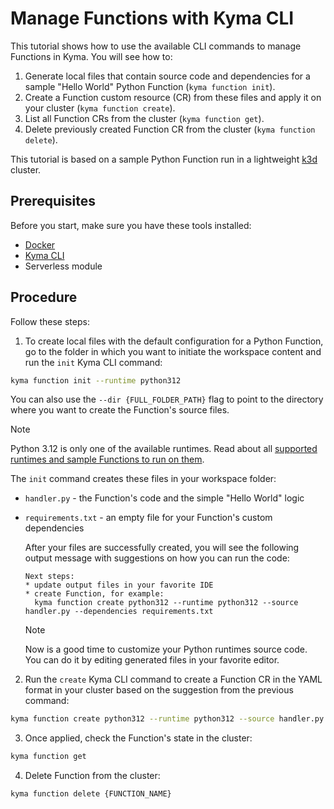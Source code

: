 # Manage Functions with Kyma CLI

This tutorial shows how to use the available CLI commands to manage Functions in Kyma. You will see how to:

1. Generate local files that contain source code and dependencies for a sample "Hello World" Python Function (`kyma function init`).
2. Create a Function custom resource (CR) from these files and apply it on your cluster (`kyma function create`).
3. List all Function CRs from the cluster (`kyma function get`).
4. Delete previously created Function CR from the cluster (`kyma function delete`).

This tutorial is based on a sample Python Function run in a lightweight [k3d](https://k3d.io/) cluster.

## Prerequisites

Before you start, make sure you have these tools installed:

- [Docker](https://www.docker.com/)
- [Kyma CLI](https://github.com/kyma-project/cli)
- Serverless module

## Procedure

Follow these steps:

1. To create local files with the default configuration for a Python Function, go to the folder in which you want to initiate the workspace content and run the `init` Kyma CLI command:

  ```bash
  kyma function init --runtime python312
  ```

  You can also use the `--dir {FULL_FOLDER_PATH}` flag to point to the directory where you want to create the Function's source files.

  > [!NOTE]
  > Python 3.12 is only one of the available runtimes. Read about all [supported runtimes and sample Functions to run on them](../technical-reference/07-10-sample-functions.md).

  The `init` command creates these files in your workspace folder:

- `handler.py` - the Function's code and the simple "Hello World" logic
- `requirements.txt` - an empty file for your Function's custom dependencies

  After your files are successfully created, you will see the following output message with suggestions on how you can run the code:

  ```text
  Next steps:
  * update output files in your favorite IDE
  * create Function, for example:
    kyma function create python312 --runtime python312 --source handler.py --dependencies requirements.txt
  ```

  > [!NOTE]
  > Now is a good time to customize your Python runtimes source code. You can do it by editing generated files in your favorite editor.

2. Run the `create` Kyma CLI command to create a Function CR in the YAML format in your cluster based on the suggestion from the previous command:

  ```bash
  kyma function create python312 --runtime python312 --source handler.py --dependencies requirements.txt
  ```

3. Once applied, check the Function's state in the cluster:

  ```bash
  kyma function get
  ```

4. Delete Function from the cluster:

  ```bash
  kyma function delete {FUNCTION_NAME}
  ```
